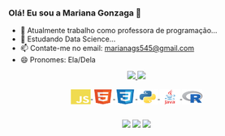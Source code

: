 ### Olá! Eu sou a Mariana Gonzaga 👋



- 🔭 Atualmente trabalho como professora de programação...
- 🌱 Estudando Data Science...
- 📫 Contate-me no email: marianags545@gmail.com
- 😄 Pronomes: Ela/Dela

<div align="center">
  <a href="https://github.com/MarianaGonzaga">
  <img height="180em" src="https://github-readme-stats.vercel.app/api?username=MarianaGonzaga&show_icons=true&theme=dark&include_all_commits=true&count_private=true"/>
  <img height="180em" src="https://github-readme-stats.vercel.app/api/top-langs/?username=MarianaGonzaga&layout=compact&langs_count=7&theme=dark"/>
</div>
  
<div align="center" style="display: inline_block"><br>
  <img align="center" alt="Mari-Js" height="30" width="40" src="https://raw.githubusercontent.com/devicons/devicon/master/icons/javascript/javascript-plain.svg">
  <img align="center" alt="Mari-HTML" height="30" width="40" src="https://raw.githubusercontent.com/devicons/devicon/master/icons/html5/html5-original.svg">
  <img align="center" alt="Mari-CSS" height="30" width="40" src="https://raw.githubusercontent.com/devicons/devicon/master/icons/css3/css3-original.svg">
  <img align="center" alt="Mari-Python" height="30" width="40" src="https://raw.githubusercontent.com/devicons/devicon/master/icons/python/python-original.svg">
  <img align="center" alt="Mari-Java" height="30" width="40"  src="https://github.com/devicons/devicon/blob/2ae2a900d2f041da66e950e4d48052658d850630/icons/java/java-original-wordmark.svg">
 <img align="center" alt="Mari-R" height="30" width="40"  src="https://github.com/devicons/devicon/blob/2ae2a900d2f041da66e950e4d48052658d850630/icons/r/r-original.svg">
  
  ##
<div> 
  <a href="https://instagram.com/marianag_santos_" target="_blank"><img src="https://img.shields.io/badge/-Instagram-%23E4405F?style=for-the-badge&logo=instagram&logoColor=white" target="_blank"></a>
  <a href = "mailto:marianag545@gmail.com"><img src="https://img.shields.io/badge/-Gmail-%23333?style=for-the-badge&logo=gmail&logoColor=white" target="_blank"></a>
  <a href="www.linkedin.com/in/mariana-gonzaga-santos" target="_blank"><img src="https://img.shields.io/badge/-LinkedIn-%230077B5?style=for-the-badge&logo=linkedin&logoColor=white" target="_blank"></a> 
 
 
</div>

